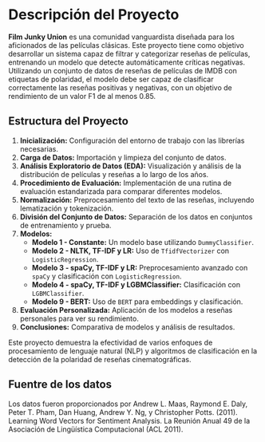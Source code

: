 # Descripción del Proyecto

**Film Junky Union** es una comunidad vanguardista diseñada para los aficionados de las películas clásicas. Este proyecto tiene como objetivo desarrollar un sistema capaz de filtrar y categorizar reseñas de películas, entrenando un modelo que detecte automáticamente críticas negativas. Utilizando un conjunto de datos de reseñas de películas de IMDB con etiquetas de polaridad, el modelo debe ser capaz de clasificar correctamente las reseñas positivas y negativas, con un objetivo de rendimiento de un valor F1 de al menos 0.85.

## Estructura del Proyecto

1. **Inicialización:** Configuración del entorno de trabajo con las librerías necesarias.
2. **Carga de Datos:** Importación y limpieza del conjunto de datos.
3. **Análisis Exploratorio de Datos (EDA):** Visualización y análisis de la distribución de películas y reseñas a lo largo de los años.
4. **Procedimiento de Evaluación:** Implementación de una rutina de evaluación estandarizada para comparar diferentes modelos.
5. **Normalización:** Preprocesamiento del texto de las reseñas, incluyendo lematización y tokenización.
6. **División del Conjunto de Datos:** Separación de los datos en conjuntos de entrenamiento y prueba.
7. **Modelos:** 
   - **Modelo 1 - Constante:** Un modelo base utilizando `DummyClassifier`.
   - **Modelo 2 - NLTK, TF-IDF y LR:** Uso de `TfidfVectorizer` con `LogisticRegression`.
   - **Modelo 3 - spaCy, TF-IDF y LR:** Preprocesamiento avanzado con `spaCy` y clasificación con `LogisticRegression`.
   - **Modelo 4 - spaCy, TF-IDF y LGBMClassifier:** Clasificación con `LGBMClassifier`.
   - **Modelo 9 - BERT:** Uso de `BERT` para embeddings y clasificación.
8. **Evaluación Personalizada:** Aplicación de los modelos a reseñas personales para ver su rendimiento.
9. **Conclusiones:** Comparativa de modelos y análisis de resultados.

Este proyecto demuestra la efectividad de varios enfoques de procesamiento de lenguaje natural (NLP) y algoritmos de clasificación en la detección de la polaridad de reseñas cinematográficas.

## Fuentre de los datos
Los datos fueron proporcionados por Andrew L. Maas, Raymond E. Daly, Peter T. Pham, Dan Huang, Andrew Y. Ng, y Christopher Potts. (2011). Learning Word Vectors for Sentiment Analysis. La Reunión Anual 49 de la Asociación de Lingüística Computacional (ACL 2011).